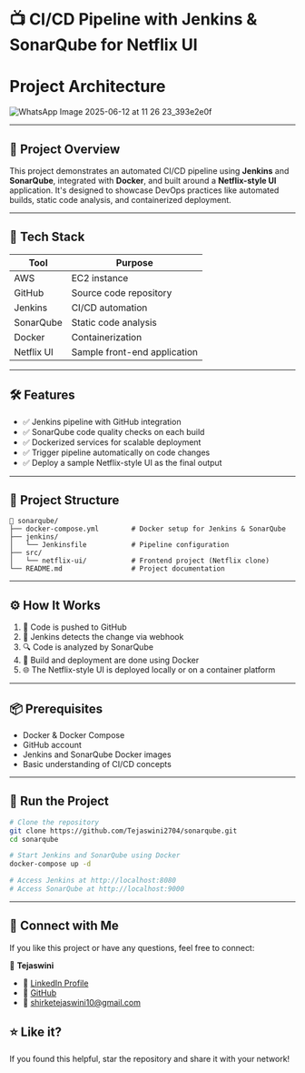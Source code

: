 # 📺 CI/CD Pipeline with Jenkins & SonarQube for Netflix UI

# Project Architecture
![WhatsApp Image 2025-06-12 at 11 26 23_393e2e0f](https://github.com/user-attachments/assets/1524f9d7-c2f6-42d7-a82a-e57e9b757357)


---

## 🚀 Project Overview

This project demonstrates an automated CI/CD pipeline using **Jenkins** and **SonarQube**, integrated with **Docker**, and built around a **Netflix-style UI** application. It's designed to showcase DevOps practices like automated builds, static code analysis, and containerized deployment.

---

## 🧰 Tech Stack

| Tool        | Purpose                         |
|-------------|----------------------------------|
|  AWS   | EC2 instance  |
|GitHub      | Source code repository           |
| Jenkins     | CI/CD automation                 |
| SonarQube   | Static code analysis             |
| Docker      | Containerization                 |
| Netflix UI  | Sample front-end application     |

---

## 🛠️ Features

- ✅ Jenkins pipeline with GitHub integration  
- ✅ SonarQube code quality checks on each build  
- ✅ Dockerized services for scalable deployment  
- ✅ Trigger pipeline automatically on code changes  
- ✅ Deploy a sample Netflix-style UI as the final output  

---

## 📂 Project Structure

```
📁 sonarqube/
├── docker-compose.yml        # Docker setup for Jenkins & SonarQube
├── jenkins/
│   └── Jenkinsfile           # Pipeline configuration
├── src/
│   └── netflix-ui/           # Frontend project (Netflix clone)
└── README.md                 # Project documentation
```

---

## ⚙️ How It Works

1. 📝 Code is pushed to GitHub  
2. 🔁 Jenkins detects the change via webhook  
3. 🔍 Code is analyzed by SonarQube  
4. 🐳 Build and deployment are done using Docker  
5. 🌐 The Netflix-style UI is deployed locally or on a container platform  

---

## 📦 Prerequisites

- Docker & Docker Compose  
- GitHub account  
- Jenkins and SonarQube Docker images  
- Basic understanding of CI/CD concepts

---

## 🧪 Run the Project

```bash
# Clone the repository
git clone https://github.com/Tejaswini2704/sonarqube.git
cd sonarqube

# Start Jenkins and SonarQube using Docker
docker-compose up -d

# Access Jenkins at http://localhost:8080
# Access SonarQube at http://localhost:9000
```

---

## 🙌 Connect with Me

If you like this project or have any questions, feel free to connect:

👤 **Tejaswini**  
- 🔗 [LinkedIn Profile](https://www.linkedin.com/in/tejaswini-shirke-85aa3a27a)
- 🔗 [GitHub](https://github.com/Tejaswini2704)  
 - 📧 shirketejaswini10@gmail.com 
## ⭐ Like it?

If you found this helpful, star the repository and share it with your network!


